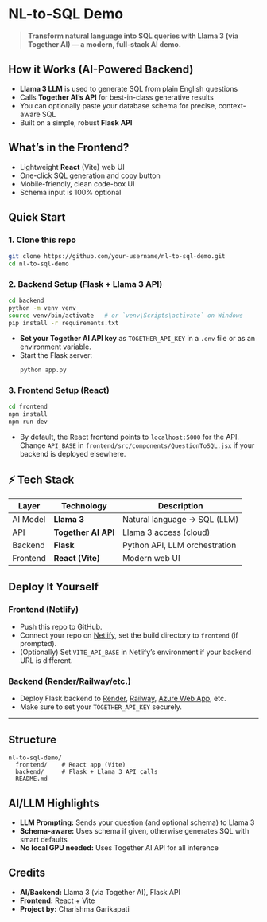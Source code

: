 
# NL-to-SQL Demo

> **Transform natural language into SQL queries with Llama 3 (via Together AI) — a modern, full-stack AI demo.**


## How it Works (AI-Powered Backend)

- **Llama 3 LLM** is used to generate SQL from plain English questions
- Calls **Together AI’s API** for best-in-class generative results
- You can optionally paste your database schema for precise, context-aware SQL
- Built on a simple, robust **Flask API**


## What’s in the Frontend?

- Lightweight **React** (Vite) web UI
- One-click SQL generation and copy button
- Mobile-friendly, clean code-box UI
- Schema input is 100% optional


## Quick Start

### 1. **Clone this repo**

```bash
git clone https://github.com/your-username/nl-to-sql-demo.git
cd nl-to-sql-demo
```

### 2. **Backend Setup (Flask + Llama 3 API)**

```bash
cd backend
python -m venv venv
source venv/bin/activate   # or `venv\Scripts\activate` on Windows
pip install -r requirements.txt
```

- **Set your Together AI API key** as `TOGETHER_API_KEY` in a `.env` file or as an environment variable.
- Start the Flask server:
  ```bash
  python app.py
  ```

### 3. **Frontend Setup (React)**

```bash
cd frontend
npm install
npm run dev
```

- By default, the React frontend points to `localhost:5000` for the API. Change `API_BASE` in `frontend/src/components/QuestionToSQL.jsx` if your backend is deployed elsewhere.


## ⚡ Tech Stack

| Layer      | Technology         | Description                      |
|------------|--------------------|----------------------------------|
| AI Model   | **Llama 3**        | Natural language → SQL (LLM)     |
| API        | **Together AI API**| Llama 3 access (cloud)           |
| Backend    | **Flask**          | Python API, LLM orchestration    |
| Frontend   | **React (Vite)**   | Modern web UI                    |



## Deploy It Yourself

### **Frontend (Netlify)**

- Push this repo to GitHub.
- Connect your repo on [Netlify](https://netlify.com), set the build directory to `frontend` (if prompted).
- (Optionally) Set `VITE_API_BASE` in Netlify’s environment if your backend URL is different.

### **Backend (Render/Railway/etc.)**

- Deploy Flask backend to [Render](https://render.com), [Railway](https://railway.app), [Azure Web App](https://portal.azure.com), etc.
- Make sure to set your `TOGETHER_API_KEY` securely.

---

## Structure

```
nl-to-sql-demo/
  frontend/    # React app (Vite)
  backend/     # Flask + Llama 3 API calls
  README.md
```


## AI/LLM Highlights

- **LLM Prompting:** Sends your question (and optional schema) to Llama 3
- **Schema-aware:** Uses schema if given, otherwise generates SQL with smart defaults
- **No local GPU needed:** Uses Together AI API for all inference


## Credits

- **AI/Backend:** Llama 3 (via Together AI), Flask API
- **Frontend:** React + Vite
- **Project by:** Charishma Garikapati

